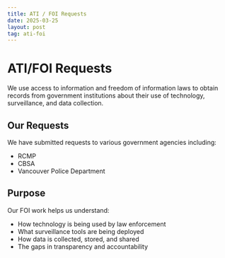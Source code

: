 ```yaml
---
title: ATI / FOI Requests
date: 2025-03-25
layout: post
tag: ati-foi
---
```


# ATI/FOI Requests

We use access to information and freedom of information laws to obtain records from government institutions about their use of technology, surveillance, and data collection.

## Our Requests

We have submitted requests to various government agencies including:

- RCMP
- CBSA
- Vancouver Police Department

## Purpose

Our FOI work helps us understand:
- How technology is being used by law enforcement
- What surveillance tools are being deployed
- How data is collected, stored, and shared
- The gaps in transparency and accountability

